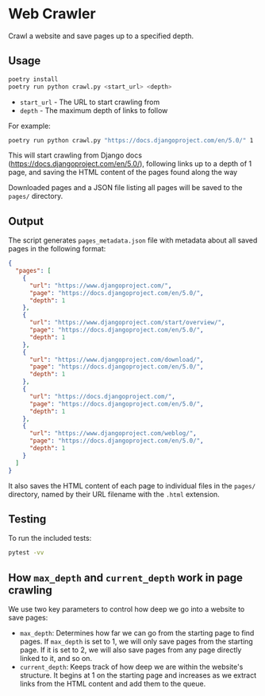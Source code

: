 # Web Crawler

Crawl a website and save pages up to a specified depth.

## Usage

```bash
poetry install
poetry run python crawl.py <start_url> <depth>

```

- `start_url` - The URL to start crawling from
- `depth` - The maximum depth of links to follow

For example:

```bash
poetry run python crawl.py "https://docs.djangoproject.com/en/5.0/" 1
```

This will start crawling from Django docs (<https://docs.djangoproject.com/en/5.0/>), following links up to a depth of 1 page, and saving the HTML content of the pages found along the way

Downloaded pages and a JSON file listing all pages will be saved to the `pages/` directory.

## Output

The script generates `pages_metadata.json` file with metadata about all saved pages in the following format:

```json
{
  "pages": [
    {
      "url": "https://www.djangoproject.com/",
      "page": "https://docs.djangoproject.com/en/5.0/",
      "depth": 1
    },
    {
      "url": "https://www.djangoproject.com/start/overview/",
      "page": "https://docs.djangoproject.com/en/5.0/",
      "depth": 1
    },
    {
      "url": "https://www.djangoproject.com/download/",
      "page": "https://docs.djangoproject.com/en/5.0/",
      "depth": 1
    },
    {
      "url": "https://docs.djangoproject.com/",
      "page": "https://docs.djangoproject.com/en/5.0/",
      "depth": 1
    },
    {
      "url": "https://www.djangoproject.com/weblog/",
      "page": "https://docs.djangoproject.com/en/5.0/",
      "depth": 1
    }
  ]
}


```

It also saves the HTML content of each page to individual files in the `pages/` directory, named by their URL filename with the `.html` extension.

## Testing

To run the included tests:

```bash
pytest -vv
```

## How `max_depth` and `current_depth` work in page crawling

We use two key parameters to control how deep we go into a website to save pages:

- `max_depth`: Determines how far we can go from the starting page to find pages. If `max_depth` is set to 1, we will only save pages from the starting page. If it is set to 2, we will also save pages from any page directly linked to it, and so on.
- `current_depth`: Keeps track of how deep we are within the website's structure. It begins at 1 on the starting page and increases as we extract links from the HTML content and add them to the queue.
